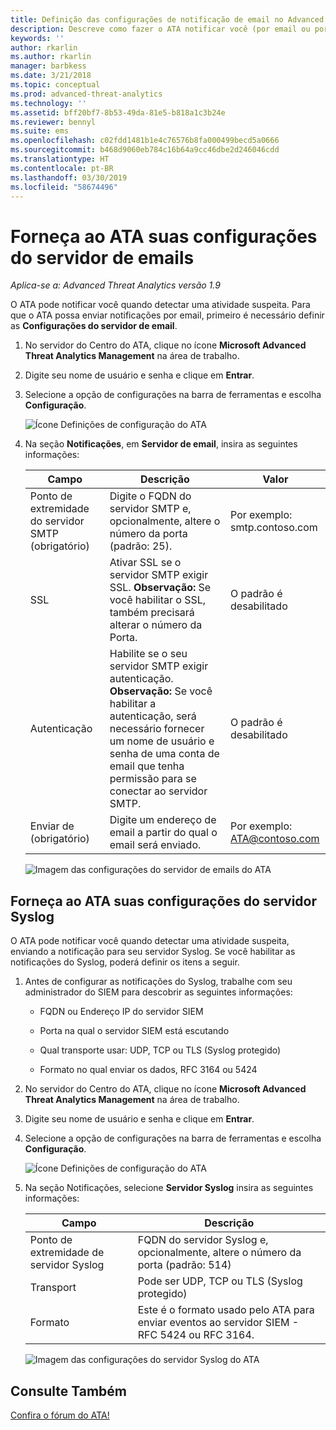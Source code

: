 ```yaml
---
title: Definição das configurações de notificação de email no Advanced Threat Analytics | Microsoft Docs
description: Descreve como fazer o ATA notificar você (por email ou por encaminhamento de eventos do ATA) quando ele detectar atividades suspeitas
keywords: ''
author: rkarlin
ms.author: rkarlin
manager: barbkess
ms.date: 3/21/2018
ms.topic: conceptual
ms.prod: advanced-threat-analytics
ms.technology: ''
ms.assetid: bff20bf7-8b53-49da-81e5-b818a1c3b24e
ms.reviewer: bennyl
ms.suite: ems
ms.openlocfilehash: c02fdd1481b1e4c76576b8fa000499becd5a0666
ms.sourcegitcommit: b468d9060eb784c16b64a9cc46dbe2d246046cdd
ms.translationtype: HT
ms.contentlocale: pt-BR
ms.lasthandoff: 03/30/2019
ms.locfileid: "58674496"
---
```

# <a name="provide-ata-with-your-email-server-settings"></a>Forneça ao ATA suas configurações do servidor de emails

*Aplica-se a: Advanced Threat Analytics versão 1.9*

O ATA pode notificar você quando detectar uma atividade suspeita. Para que o ATA possa enviar notificações por email, primeiro é necessário definir as **Configurações do servidor de email**.

1. No servidor do Centro do ATA, clique no ícone **Microsoft Advanced Threat Analytics Management** na área de trabalho.

2. Digite seu nome de usuário e senha e clique em **Entrar**.

3. Selecione a opção de configurações na barra de ferramentas e escolha **Configuração**.

   ![Ícone Definições de configuração do ATA](media/ATA-config-icon.png)

4. Na seção **Notificações**, em **Servidor de email**, insira as seguintes informações:


   |              Campo              |                                                                                                 Descrição                                                                                                  |               Valor                |
   |---------------------------------|--------------------------------------------------------------------------------------------------------------------------------------------------------------------------------------------------------------|------------------------------------|
   | Ponto de extremidade do servidor SMTP (obrigatório) |                                                            Digite o FQDN do servidor SMTP e, opcionalmente, altere o número da porta (padrão: 25).                                                            | Por exemplo:<br />smtp.contoso.com |
   |               SSL               |                                              Ativar SSL se o servidor SMTP exigir SSL. **Observação:** Se você habilitar o SSL, também precisará alterar o número da Porta.                                               |        O padrão é desabilitado         |
   |         Autenticação          | Habilite se o seu servidor SMTP exigir autenticação. **Observação:** Se você habilitar a autenticação, será necessário fornecer um nome de usuário e senha de uma conta de email que tenha permissão para se conectar ao servidor SMTP. |        O padrão é desabilitado         |
   |      Enviar de (obrigatório)       |                                                                        Digite um endereço de email a partir do qual o email será enviado.                                                                         | Por exemplo:<br />ATA@contoso.com  |

   ![Imagem das configurações do servidor de emails do ATA](media/ata-email-server.png)

## <a name="provide-ata-with-your-syslog-server-settings"></a>Forneça ao ATA suas configurações do servidor Syslog
O ATA pode notificar você quando detectar uma atividade suspeita, enviando a notificação para seu servidor Syslog. Se você habilitar as notificações do Syslog, poderá definir os itens a seguir.

1. Antes de configurar as notificações do Syslog, trabalhe com seu administrador do SIEM para descobrir as seguintes informações:

   -   FQDN ou Endereço IP do servidor SIEM

   -   Porta na qual o servidor SIEM está escutando

   -   Qual transporte usar: UDP, TCP ou TLS (Syslog protegido)

   -   Formato no qual enviar os dados, RFC 3164 ou 5424

2. No servidor do Centro do ATA, clique no ícone **Microsoft Advanced Threat Analytics Management** na área de trabalho.

3. Digite seu nome de usuário e senha e clique em **Entrar**.

4. Selecione a opção de configurações na barra de ferramentas e escolha **Configuração**.

   ![Ícone Definições de configuração do ATA](media/ATA-config-icon.png)

5. Na seção Notificações, selecione **Servidor Syslog** insira as seguintes informações:

   |Campo|Descrição|
   |---------|---------------|
   |Ponto de extremidade de servidor Syslog|FQDN do servidor Syslog e, opcionalmente, altere o número da porta (padrão: 514)|
   |Transport|Pode ser UDP, TCP ou TLS (Syslog protegido)|
   |Formato|Este é o formato usado pelo ATA para enviar eventos ao servidor SIEM - RFC 5424 ou RFC 3164.|

   ![Imagem das configurações do servidor Syslog do ATA](media/ata-syslog-server-settings.png)



## <a name="see-also"></a>Consulte Também
[Confira o fórum do ATA!](https://social.technet.microsoft.com/Forums/security/home?forum=mata)
